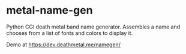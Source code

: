 # metal-name-gen
Python CGI death metal band name generator. Assembles a name and chooses from a list of fonts and colors to display it.

Demo at https://dev.deathmetal.me/namegen/
